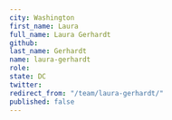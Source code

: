 ```yaml
---
city: Washington
first_name: Laura
full_name: Laura Gerhardt
github: 
last_name: Gerhardt
name: laura-gerhardt
role: 
state: DC
twitter: 
redirect_from: "/team/laura-gerhardt/"
published: false
---
```


